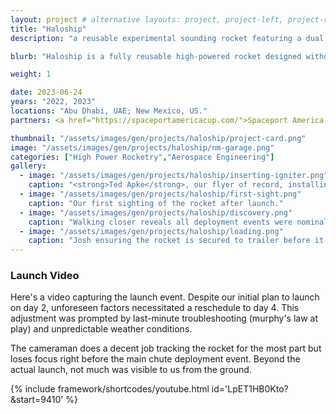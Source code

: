 ```yaml
---
layout: project # alternative layouts: project, project-left, project-right, project-top
title: "Haloship"
description: "a reusable experimental sounding rocket featuring a dual redundant parachute release system."

blurb: "Haloship is a fully reusable high-powered rocket designed without external screws, shear-pins, or epoxy. Its internal substructures are entirely mechanical, complemented by a mechanically and electronically redundant parachute deployment system called the Hold Down & Release Mechanism (HDRM). The rocket features Student Research and Developed Avionics, including a custom flight computer and high-speed data acquisition payload. <br><br> Representing nyuad.space in the 2023 Spaceport America Cup, Haloship aimed to demonstrate innovative possibilities in high-powered rocketry. It successfully completed its test flight on June 24th, 2023, securing 2nd place for the Dr. Gil Moore Award for Innovation."

weight: 1

date: 2023-06-24
years: "2022, 2023"
locations: "Abu Dhabi, UAE; New Mexico, US."
partners: <a href="https://spaceportamericacup.com/">Spaceport America Cup</a>

thumbnail: "/assets/images/gen/projects/haloship/project-card.png"
image: "/assets/images/gen/projects/haloship/nm-garage.png"
categories: ["High Power Rocketry","Aerospace Engineering"]
gallery:
  - image: "/assets/images/gen/projects/haloship/inserting-igniter.png"
    caption: "<strong>Ted Apke</strong>, our flyer of record, installing the igniter."
  - image: "/assets/images/gen/projects/haloship/first-sight.png"
    caption: "Our first sighting of the rocket after launch."
  - image: "/assets/images/gen/projects/haloship/discovery.png"
    caption: "Walking closer reveals all deployment events were nominal as all the sections are seperated by the maximum length of the shock cord."
  - image: "/assets/images/gen/projects/haloship/loading.png"
    caption: "Josh ensuring the rocket is secured to trailer before it begins its journey to the pads ."
---
```


### Launch Video

Here's a video capturing the launch event. Despite our initial plan to launch on day 2, unforeseen factors necessitated a reschedule to day 4. This adjustment was prompted by last-minute troubleshooting (murphy's law at play) and unpredictable weather conditions.

The cameraman does a decent job tracking the rocket for the most part but loses focus right before the main chute deployment event. Beyond the actual launch, not much was visible to us from the ground.

{% include framework/shortcodes/youtube.html id='LpET1HB0Kto?&start=9410' %}
